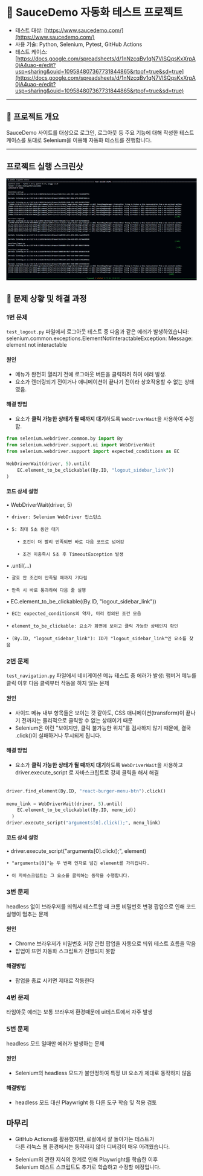 # 🧪 SauceDemo 자동화 테스트 프로젝트

- 테스트 대상: [https://www.saucedemo.com/](https://www.saucedemo.com/)
- 사용 기술: Python, Selenium, Pytest, GitHub Actions
- 테스트 케이스: [https://docs.google.com/spreadsheets/d/1nNzcqBv1qN7VlSQqsKxXrpA0jA4uao-e/edit?usp=sharing&ouid=109584807367731844865&rtpof=true&sd=true](https://docs.google.com/spreadsheets/d/1nNzcqBv1qN7VlSQqsKxXrpA0jA4uao-e/edit?usp=sharing&ouid=109584807367731844865&rtpof=true&sd=true)

---

## 📂 프로젝트 개요

SauceDemo 사이트를 대상으로 로그인, 로그아웃 등 주요 기능에 대해 작성한 테스트 케이스를 토대로 Selenium을 이용해 자동화 테스트를 진행합니다.

---

## 프로젝트 실행 스크린샷

![실행 화면](./images/saucedemo_Selenium%20스크린샷.png)

## 🐞 문제 상황 및 해결 과정

### 1번 문제

`test_logout.py` 파일에서 로그아웃 테스트 중 다음과 같은 에러가 발생하였습니다:
selenium.common.exceptions.ElementNotInteractableException: Message: element not interactable

#### 원인

- 메뉴가 완전히 열리기 전에 로그아웃 버튼을 클릭하려 하여 에러 발생.
- 요소가 렌더링되기 전이거나 애니메이션이 끝나기 전이라 상호작용할 수 없는 상태였음.

#### 해결 방법

- 요소가 **클릭 가능한 상태가 될 때까지 대기**하도록 `WebDriverWait`을 사용하여 수정함.

```python
from selenium.webdriver.common.by import By
from selenium.webdriver.support.ui import WebDriverWait
from selenium.webdriver.support import expected_conditions as EC

WebDriverWait(driver, 5).until(
    EC.element_to_be_clickable((By.ID, "logout_sidebar_link"))
)
```

#### 코드 상세 설명

• WebDriverWait(driver, 5)

    • driver: Selenium WebDriver 인스턴스

    • 5: 최대 5초 동안 대기

        • 조건이 더 빨리 만족되면 바로 다음 코드로 넘어감

        • 조건 미충족시 5초 후 TimeoutException 발생

• .until(...)

    • 괄호 안 조건이 만족될 때까지 기다림

    • 만족 시 바로 통과하여 다음 줄 실행

• EC.element_to_be_clickable((By.ID, "logout_sidebar_link"))

    • EC는 expected_conditions의 약자, 미리 정의된 조건 모음

    • element_to_be_clickable: 요소가 화면에 보이고 클릭 가능한 상태인지 확인

    • (By.ID, "logout_sidebar_link"): ID가 "logout_sidebar_link"인 요소를 찾음

### 2번 문제

`test_navigation.py` 파일에서 네비게이션 메뉴 테스트 중 에러가 발생:
햄버거 메뉴를 클릭 이후 다음 클릭부터 작동을 하지 않는 문제

#### 원인

- 사이드 메뉴 내부 항목들은 보이는 것 같아도, CSS 애니메이션(transform)이 끝나기 전까지는 물리적으로 클릭할 수 없는 상태이기 때문
- Selenium은 이런 "보이지만, 클릭 불가능한 위치"를 검사하지 않기 때문에, 결국 .click()이 실패하거나 무시되게 됩니다.

#### 해결 방법

- 요소가 **클릭 가능한 상태가 될 때까지 대기**하도록 `WebDriverWait`을 사용하고 driver.execute_script 로 자바스크립트로 강제 클릭을 해서 해결

```python

driver.find_element(By.ID, "react-burger-menu-btn").click()

menu_link = WebDriverWait(driver, 5).until(
    EC.element_to_be_clickable((By.ID, menu_id))
  )
driver.execute_script("arguments[0].click();", menu_link)

```

#### 코드 상세 설명

• driver.execute_script("arguments[0].click();", element)

    • "arguments[0]"는 두 번째 인자로 넘긴 element를 가리킵니다.

    • 이 자바스크립트는 그 요소를 클릭하는 동작을 수행합니다.

### 3번 문제

headless 없이 브라우저를 띄워서 테스트할 때 크롬 비밀번호 변경 팝업으로 인해 코드 실행이 멈추는 문제

#### 원인

- Chrome 브라우저가 비밀번호 저장 관련 팝업을 자동으로 띄워 테스트 흐름을 막음
- 팝업이 뜨면 자동화 스크립트가 진행되지 못함

#### 해결방법

- 팝업을 종료 시키면 제대로 작동한다

### 4번 문제

타임아웃 에러는 보통 브라우저 환경때문에 ui테스트에서 자주 발생

### 5번 문제

headless 모드 일때만 에러가 발생하는 문제

#### 원인

- Selenium의 headless 모드가 불안정하여 특정 UI 요소가 제대로 동작하지 않음

#### 해결방법

- headless 모드 대신 Playwright 등 다른 도구 학습 및 적용 검토

## 마무리

- GitHub Actions를 활용했지만, 로컬에서 잘 돌아가는 테스트가  
  다른 리눅스 웹 환경에서는 동작하지 않아 디버깅이 매우 어려웠습니다.

- Selenium의 관한 지식의 한계로 인해 Playwright를 학습한 이후  
  Selenium 테스트 스크립트도 추가로 학습하고 수정할 예정입니다.
